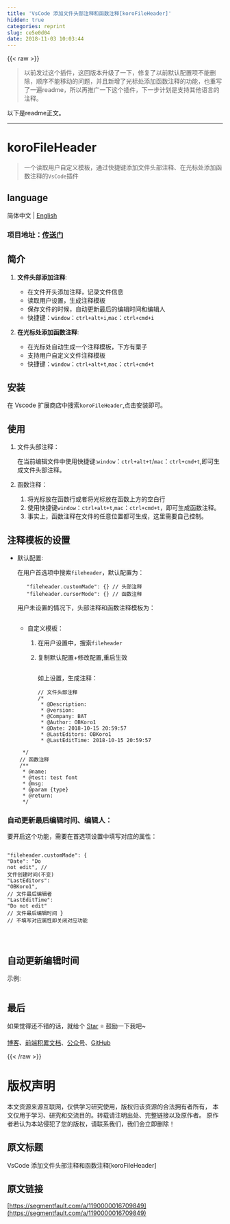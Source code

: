 ```yaml
---
title: 'VsCode 添加文件头部注释和函数注释[koroFileHeader]'
hidden: true
categories: reprint
slug: ce5e0d04
date: 2018-11-03 10:03:44
---
```


{{< raw >}}
<blockquote>&#x4EE5;&#x524D;&#x53D1;&#x8FC7;&#x8FD9;&#x4E2A;&#x63D2;&#x4EF6;&#xFF0C;&#x8FD9;&#x56DE;&#x7248;&#x672C;&#x5347;&#x7EA7;&#x4E86;&#x4E00;&#x4E0B;&#xFF0C;&#x4FEE;&#x590D;&#x4E86;&#x4EE5;&#x524D;&#x9ED8;&#x8BA4;&#x914D;&#x7F6E;&#x9879;&#x4E0D;&#x80FD;&#x5220;&#x9664;&#xFF0C;&#x987A;&#x5E8F;&#x4E0D;&#x80FD;&#x79FB;&#x52A8;&#x7684;&#x95EE;&#x9898;&#xFF0C;&#x5E76;&#x4E14;&#x65B0;&#x589E;&#x4E86;&#x5149;&#x6807;&#x5904;&#x6DFB;&#x52A0;&#x51FD;&#x6570;&#x6CE8;&#x91CA;&#x7684;&#x529F;&#x80FD;&#xFF0C;&#x4E5F;&#x91CD;&#x5199;&#x4E86;&#x4E00;&#x904D;readme&#xFF0C;&#x6240;&#x4EE5;&#x518D;&#x63A8;&#x5E7F;&#x4E00;&#x4E0B;&#x8FD9;&#x4E2A;&#x63D2;&#x4EF6;&#xFF0C;&#x4E0B;&#x4E00;&#x6B65;&#x8BA1;&#x5212;&#x662F;&#x652F;&#x6301;&#x5176;&#x4ED6;&#x8BED;&#x8A00;&#x7684;&#x6CE8;&#x91CA;&#x3002;</blockquote><p>&#x4EE5;&#x4E0B;&#x662F;readme&#x6B63;&#x6587;&#x3002;</p><hr><h1 id="articleHeader0">koroFileHeader</h1><blockquote>&#x4E00;&#x4E2A;&#x8BFB;&#x53D6;&#x7528;&#x6237;&#x81EA;&#x5B9A;&#x4E49;&#x6A21;&#x677F;&#xFF0C;&#x901A;&#x8FC7;&#x5FEB;&#x6377;&#x952E;&#x6DFB;&#x52A0;&#x6587;&#x4EF6;&#x5934;&#x90E8;&#x6CE8;&#x91CA;&#x3001;&#x5728;&#x5149;&#x6807;&#x5904;&#x6DFB;&#x52A0;&#x51FD;&#x6570;&#x6CE8;&#x91CA;&#x7684;<code>VsCode</code>&#x63D2;&#x4EF6;</blockquote><h2 id="articleHeader1">language</h2><p>&#x7B80;&#x4F53;&#x4E2D;&#x6587; | <a href="https://github.com/OBKoro1/koro1FileHeader/blob/master/README_en-us.md" rel="nofollow noreferrer" target="_blank">English</a></p><h3 id="articleHeader2">&#x9879;&#x76EE;&#x5730;&#x5740;&#xFF1A;<a href="https://github.com/OBKoro1/koro1FileHeader" rel="nofollow noreferrer" target="_blank">&#x4F20;&#x9001;&#x95E8;</a></h3><h2 id="articleHeader3">&#x7B80;&#x4ECB;</h2><ol><li><p><strong>&#x6587;&#x4EF6;&#x5934;&#x90E8;&#x6DFB;&#x52A0;&#x6CE8;&#x91CA;</strong>:</p><ul><li>&#x5728;&#x6587;&#x4EF6;&#x5F00;&#x5934;&#x6DFB;&#x52A0;&#x6CE8;&#x91CA;&#xFF0C;&#x8BB0;&#x5F55;&#x6587;&#x4EF6;&#x4FE1;&#x606F;</li><li>&#x8BFB;&#x53D6;&#x7528;&#x6237;&#x8BBE;&#x7F6E;&#xFF0C;&#x751F;&#x6210;&#x6CE8;&#x91CA;&#x6A21;&#x677F;</li><li>&#x4FDD;&#x5B58;&#x6587;&#x4EF6;&#x7684;&#x65F6;&#x5019;&#xFF0C;&#x81EA;&#x52A8;&#x66F4;&#x65B0;&#x6700;&#x540E;&#x7684;&#x7F16;&#x8F91;&#x65F6;&#x95F4;&#x548C;&#x7F16;&#x8F91;&#x4EBA;</li><li>&#x5FEB;&#x6377;&#x952E;&#xFF1A;<code>window</code>&#xFF1A;<code>ctrl+alt+i</code>,<code>mac</code>&#xFF1A;<code>ctrl+cmd+i</code></li></ul></li><li><p><strong>&#x5728;&#x5149;&#x6807;&#x5904;&#x6DFB;&#x52A0;&#x51FD;&#x6570;&#x6CE8;&#x91CA;</strong>:</p><ul><li>&#x5728;&#x5149;&#x6807;&#x5904;&#x81EA;&#x52A8;&#x751F;&#x6210;&#x4E00;&#x4E2A;&#x6CE8;&#x91CA;&#x6A21;&#x677F;&#xFF0C;&#x4E0B;&#x65B9;&#x6709;&#x6817;&#x5B50;</li><li>&#x652F;&#x6301;&#x7528;&#x6237;&#x81EA;&#x5B9A;&#x4E49;&#x6587;&#x4EF6;&#x6CE8;&#x91CA;&#x6A21;&#x677F;</li><li>&#x5FEB;&#x6377;&#x952E;&#xFF1A;<code>window</code>&#xFF1A;<code>ctrl+alt+t</code>,<code>mac</code>&#xFF1A;<code>ctrl+cmd+t</code></li></ul></li></ol><h2 id="articleHeader4">&#x5B89;&#x88C5;</h2><p>&#x5728; Vscode &#x6269;&#x5C55;&#x5546;&#x5E97;&#x4E2D;&#x641C;&#x7D22;<code>koroFileHeader</code>,&#x70B9;&#x51FB;&#x5B89;&#x88C5;&#x5373;&#x53EF;&#x3002;</p><h2 id="articleHeader5">&#x4F7F;&#x7528;</h2><ol><li>&#x6587;&#x4EF6;&#x5934;&#x90E8;&#x6CE8;&#x91CA;&#xFF1A;<p>&#x5728;&#x5F53;&#x524D;&#x7F16;&#x8F91;&#x6587;&#x4EF6;&#x4E2D;&#x4F7F;&#x7528;&#x5FEB;&#x6377;&#x952E;:<code>window</code>&#xFF1A;<code>ctrl+alt+t</code>/<code>mac</code>&#xFF1A;<code>ctrl+cmd+t</code>,&#x5373;&#x53EF;&#x751F;&#x6210;&#x6587;&#x4EF6;&#x5934;&#x90E8;&#x6CE8;&#x91CA;&#x3002;</p></li><li><p>&#x51FD;&#x6570;&#x6CE8;&#x91CA;&#xFF1A;</p><ol><li>&#x5C06;&#x5149;&#x6807;&#x653E;&#x5728;&#x51FD;&#x6570;&#x884C;&#x6216;&#x8005;&#x5C06;&#x5149;&#x6807;&#x653E;&#x5728;&#x51FD;&#x6570;&#x4E0A;&#x65B9;&#x7684;&#x7A7A;&#x767D;&#x884C;</li><li>&#x4F7F;&#x7528;&#x5FEB;&#x6377;&#x952E;<code>window</code>&#xFF1A;<code>ctrl+alt+t</code>,<code>mac</code>&#xFF1A;<code>ctrl+cmd+t</code>&#xFF0C;&#x5373;&#x53EF;&#x751F;&#x6210;&#x51FD;&#x6570;&#x6CE8;&#x91CA;&#x3002;</li><li>&#x4E8B;&#x5B9E;&#x4E0A;&#xFF0C;&#x51FD;&#x6570;&#x6CE8;&#x91CA;&#x5728;&#x6587;&#x4EF6;&#x7684;&#x4EFB;&#x610F;&#x4F4D;&#x7F6E;&#x90FD;&#x53EF;&#x751F;&#x6210;&#xFF0C;&#x8FD9;&#x91CC;&#x9700;&#x8981;&#x81EA;&#x5DF1;&#x63A7;&#x5236;&#x3002;</li></ol></li></ol><h2 id="articleHeader6">&#x6CE8;&#x91CA;&#x6A21;&#x677F;&#x7684;&#x8BBE;&#x7F6E;</h2><ul><li><p>&#x9ED8;&#x8BA4;&#x914D;&#x7F6E;:</p><p>&#x5728;&#x7528;&#x6237;&#x9996;&#x9009;&#x9879;&#x4E2D;&#x641C;&#x7D22;<code>fileheader</code>&#xFF0C;&#x9ED8;&#x8BA4;&#x914D;&#x7F6E;&#x4E3A;&#xFF1A;</p><div class="widget-codetool" style="display:none"><div class="widget-codetool--inner"><span class="selectCode code-tool" data-toggle="tooltip" data-placement="top" title="" data-original-title="&#x5168;&#x9009;"></span> <span type="button" class="copyCode code-tool" data-toggle="tooltip" data-placement="top" data-clipboard-text="   &quot;fileheader.customMade&quot;: {} // &#x5934;&#x90E8;&#x6CE8;&#x91CA;
   &quot;fileheader.cursorMode&quot;: {} // &#x51FD;&#x6570;&#x6CE8;&#x91CA; 
" title="" data-original-title="&#x590D;&#x5236;"></span> <span type="button" class="saveToNote code-tool" data-toggle="tooltip" data-placement="top" title="" data-original-title="&#x653E;&#x8FDB;&#x7B14;&#x8BB0;"></span></div></div><pre class="hljs 1c"><code>   <span class="hljs-string">&quot;fileheader.customMade&quot;</span>: {} <span class="hljs-comment">// &#x5934;&#x90E8;&#x6CE8;&#x91CA;</span>
   <span class="hljs-string">&quot;fileheader.cursorMode&quot;</span>: {} <span class="hljs-comment">// &#x51FD;&#x6570;&#x6CE8;&#x91CA; </span>
</code></pre><p>&#x7528;&#x6237;&#x672A;&#x8BBE;&#x7F6E;&#x7684;&#x60C5;&#x51B5;&#x4E0B;&#xFF0C;&#x5934;&#x90E8;&#x6CE8;&#x91CA;&#x548C;&#x51FD;&#x6570;&#x6CE8;&#x91CA;&#x6A21;&#x677F;&#x4E3A;&#xFF1A;</p><p><span class="img-wrap"><img data-src="/img/remote/1460000016699092?w=835&amp;h=669" src="https://static.alili.tech/img/remote/1460000016699092?w=835&amp;h=669" alt="" title="" style="cursor:pointer;display:inline"></span></p><ul><li><p>&#x81EA;&#x5B9A;&#x4E49;&#x6A21;&#x677F;&#xFF1A;</p><ol><li>&#x5728;&#x7528;&#x6237;&#x8BBE;&#x7F6E;&#x4E2D;&#xFF0C;&#x641C;&#x7D22;<code>fileheader</code></li><li><p>&#x590D;&#x5236;&#x9ED8;&#x8BA4;&#x914D;&#x7F6E;+&#x4FEE;&#x6539;&#x914D;&#x7F6E;,&#x91CD;&#x542F;&#x751F;&#x6548;</p><p><span class="img-wrap"><img data-src="/img/remote/1460000016699093?w=1904&amp;h=1418" src="https://static.alili.tech/img/remote/1460000016699093?w=1904&amp;h=1418" alt="" title="" style="cursor:pointer;display:inline"></span></p><p>&#x5982;&#x4E0A;&#x8BBE;&#x7F6E;&#xFF0C;&#x751F;&#x6210;&#x6CE8;&#x91CA;&#xFF1A;</p><div class="widget-codetool" style="display:none"><div class="widget-codetool--inner"><span class="selectCode code-tool" data-toggle="tooltip" data-placement="top" title="" data-original-title="&#x5168;&#x9009;"></span> <span type="button" class="copyCode code-tool" data-toggle="tooltip" data-placement="top" data-clipboard-text="// &#x6587;&#x4EF6;&#x5934;&#x90E8;&#x6CE8;&#x91CA;
/*
 * @Description: 
 * @version: 
 * @Company: BAT
 * @Author: OBKoro1
 * @Date: 2018-10-15 20:59:57
 * @LastEditors: OBKoro1
 * @LastEditTime: 2018-10-15 20:59:57" title="" data-original-title="&#x590D;&#x5236;"></span> <span type="button" class="saveToNote code-tool" data-toggle="tooltip" data-placement="top" title="" data-original-title="&#x653E;&#x8FDB;&#x7B14;&#x8BB0;"></span></div></div><pre class="hljs php"><code><span class="hljs-comment">// &#x6587;&#x4EF6;&#x5934;&#x90E8;&#x6CE8;&#x91CA;</span>
<span class="hljs-comment">/*
 * <span class="hljs-doctag">@Description</span>: 
 * <span class="hljs-doctag">@version</span>: 
 * <span class="hljs-doctag">@Company</span>: BAT
 * <span class="hljs-doctag">@Author</span>: OBKoro1
 * <span class="hljs-doctag">@Date</span>: 2018-10-15 20:59:57
 * <span class="hljs-doctag">@LastEditors</span>: OBKoro1
 * <span class="hljs-doctag">@LastEditTime</span>: 2018-10-15 20:59:57</span></code></pre></li></ol></li></ul></li></ul><div class="widget-codetool" style="display:none"><div class="widget-codetool--inner"><span class="selectCode code-tool" data-toggle="tooltip" data-placement="top" title="" data-original-title="&#x5168;&#x9009;"></span> <span type="button" class="copyCode code-tool" data-toggle="tooltip" data-placement="top" data-clipboard-text="     */
    // &#x51FD;&#x6570;&#x6CE8;&#x91CA;
    /**
     * @name: 
     * @test: test font
     * @msg: 
     * @param {type} 
     * @return: 
     */
" title="" data-original-title="&#x590D;&#x5236;"></span> <span type="button" class="saveToNote code-tool" data-toggle="tooltip" data-placement="top" title="" data-original-title="&#x653E;&#x8FDB;&#x7B14;&#x8BB0;"></span></div></div><pre class="hljs php"><code>     */
    <span class="hljs-comment">// &#x51FD;&#x6570;&#x6CE8;&#x91CA;</span>
    <span class="hljs-comment">/**
     * <span class="hljs-doctag">@name</span>: 
     * <span class="hljs-doctag">@test</span>: test font
     * <span class="hljs-doctag">@msg</span>: 
     * <span class="hljs-doctag">@param</span> {type} 
     * <span class="hljs-doctag">@return</span>: 
     */</span>
</code></pre><h3 id="articleHeader7">&#x81EA;&#x52A8;&#x66F4;&#x65B0;&#x6700;&#x540E;&#x7F16;&#x8F91;&#x65F6;&#x95F4;&#x3001;&#x7F16;&#x8F91;&#x4EBA;&#xFF1A;</h3><p>&#x8981;&#x5F00;&#x542F;&#x8FD9;&#x4E2A;&#x529F;&#x80FD;&#xFF0C;&#x9700;&#x8981;&#x5728;&#x9996;&#x9009;&#x9879;&#x8BBE;&#x7F6E;&#x4E2D;&#x586B;&#x5199;&#x5BF9;&#x5E94;&#x7684;&#x5C5E;&#x6027;&#xFF1A;</p><div class="widget-codetool" style="display:none"><div class="widget-codetool--inner"><span class="selectCode code-tool" data-toggle="tooltip" data-placement="top" title="" data-original-title="&#x5168;&#x9009;"></span> <span type="button" class="copyCode code-tool" data-toggle="tooltip" data-placement="top" data-clipboard-text="  &quot;fileheader.customMade&quot;: {
    &quot;Date&quot;: &quot;Do not edit&quot;, // &#x6587;&#x4EF6;&#x521B;&#x5EFA;&#x65F6;&#x95F4;(&#x4E0D;&#x53D8;)
    &quot;LastEditors&quot;: &quot;OBKoro1&quot;, // &#x6587;&#x4EF6;&#x6700;&#x540E;&#x7F16;&#x8F91;&#x8005;
    &quot;LastEditTime&quot;: &quot;Do not edit&quot; // &#x6587;&#x4EF6;&#x6700;&#x540E;&#x7F16;&#x8F91;&#x65F6;&#x95F4;
  }
  // &#x4E0D;&#x586B;&#x5199;&#x5BF9;&#x5E94;&#x5C5E;&#x6027;&#x5373;&#x5173;&#x95ED;&#x5BF9;&#x5E94;&#x529F;&#x80FD;

" title="" data-original-title="&#x590D;&#x5236;"></span> <span type="button" class="saveToNote code-tool" data-toggle="tooltip" data-placement="top" title="" data-original-title="&#x653E;&#x8FDB;&#x7B14;&#x8BB0;"></span></div></div><pre class="hljs 1c"><code>  <span class="hljs-string">&quot;fileheader.customMade&quot;</span>: {
    <span class="hljs-string">&quot;Date&quot;</span>: <span class="hljs-string">&quot;Do not edit&quot;</span>, <span class="hljs-comment">// &#x6587;&#x4EF6;&#x521B;&#x5EFA;&#x65F6;&#x95F4;(&#x4E0D;&#x53D8;)</span>
    <span class="hljs-string">&quot;LastEditors&quot;</span>: <span class="hljs-string">&quot;OBKoro1&quot;</span>, <span class="hljs-comment">// &#x6587;&#x4EF6;&#x6700;&#x540E;&#x7F16;&#x8F91;&#x8005;</span>
    <span class="hljs-string">&quot;LastEditTime&quot;</span>: <span class="hljs-string">&quot;Do not edit&quot;</span> <span class="hljs-comment">// &#x6587;&#x4EF6;&#x6700;&#x540E;&#x7F16;&#x8F91;&#x65F6;&#x95F4;</span>
  }
  <span class="hljs-comment">// &#x4E0D;&#x586B;&#x5199;&#x5BF9;&#x5E94;&#x5C5E;&#x6027;&#x5373;&#x5173;&#x95ED;&#x5BF9;&#x5E94;&#x529F;&#x80FD;</span>

</code></pre><h2 id="articleHeader8">&#x81EA;&#x52A8;&#x66F4;&#x65B0;&#x7F16;&#x8F91;&#x65F6;&#x95F4;</h2><p>&#x793A;&#x4F8B;:</p><p><span class="img-wrap"><img data-src="/img/remote/1460000016699094?w=413&amp;h=270" src="https://static.alili.tech/img/remote/1460000016699094?w=413&amp;h=270" alt="" title="" style="cursor:pointer;display:inline"></span></p><h2 id="articleHeader9">&#x6700;&#x540E;</h2><p>&#x5982;&#x679C;&#x89C9;&#x5F97;&#x8FD8;&#x4E0D;&#x9519;&#x7684;&#x8BDD;&#xFF0C;&#x5C31;&#x7ED9;&#x4E2A; <a href="https://github.com/OBKoro1/koro1FileHeader" rel="nofollow noreferrer" target="_blank">Star</a> &#x2B50;&#xFE0F; &#x9F13;&#x52B1;&#x4E00;&#x4E0B;&#x6211;&#x5427;~</p><p><a href="http://obkoro1.com/" rel="nofollow noreferrer" target="_blank">&#x535A;&#x5BA2;</a>&#x3001;<a href="http://obkoro1.com/web_accumulate/accumulate/" rel="nofollow noreferrer" target="_blank">&#x524D;&#x7AEF;&#x79EF;&#x7D2F;&#x6587;&#x6863;</a>&#x3001;<a href="https://user-gold-cdn.xitu.io/2018/5/1/1631b6f52f7e7015?w=344&amp;h=344&amp;f=jpeg&amp;s=8317" rel="nofollow noreferrer" target="_blank">&#x516C;&#x4F17;&#x53F7;</a>&#x3001;<a href="https://github.com/OBKoro1" rel="nofollow noreferrer" target="_blank">GitHub</a></p>
{{< /raw >}}

# 版权声明
本文资源来源互联网，仅供学习研究使用，版权归该资源的合法拥有者所有，
本文仅用于学习、研究和交流目的。转载请注明出处、完整链接以及原作者。
原作者若认为本站侵犯了您的版权，请联系我们，我们会立即删除！

## 原文标题
VsCode 添加文件头部注释和函数注释[koroFileHeader]

## 原文链接
[https://segmentfault.com/a/1190000016709849](https://segmentfault.com/a/1190000016709849)

